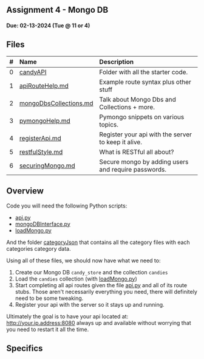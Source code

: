 ## Assignment 4 - Mongo DB
#### Due: 02-13-2024 (Tue @ 11 or 4)

## Files

|   #   | Name                                               | Description                                         |
| :---: | :------------------------------------------------- | :-------------------------------------------------- |
|   0   | [candyAPI](./candyAPI/README.mdcandyAPI)           | Folder with all the starter code.                   |
|   1   | [apiRouteHelp.md](./apiRouteHelp.md)               | Example route syntax plus other stuff               |
|   2   | [mongoDbsCollections.md](./mongoDbsCollections.md) | Talk about Mongo Dbs and Collections + more.        |
|   3   | [pymongoHelp.md](./pymongoHelp.md)                 | Pymongo snippets on various topics.                 |
|   4   | [registerApi.md](./registerApi.md)                 | Register your api with the server to keep it alive. |
|   5   | [restfulStyle.md](./restfulStyle.md)               | What is RESTful all about?                          |
|   6   | [securingMongo.md](./securingMongo.md)             | Secure mongo by adding users and require passwords. |






## Overview

Code you will need the following Python scripts:

- [api.py](./candyAPI/api.py) 
- [mongoDBInterface.py](./candyAPI/mongoDBInterface.py)
- [loadMongo.py](./candyAPI/loadMongo.py)

And the folder [categoryJson](./candyAPI/categoryJson/) that contains all the category files with each categories category data.

Using all of these files, we should now have what we need to:
1. Create our Mongo DB `candy_store` and the collection `candies` 
2. Load the `candies` collection (with [loadMongo.py](./candyAPI/loadMongo.py))
3. Start completing all api routes given the file [api.py](./candyAPI/api.py) and all of its route stubs. Those aren't necessarily everything you need, there will definitely need to be some tweaking.
4. Register your api with the server so it stays up and running. 

Ultimately the goal is to have your api located at: http://your.ip.address:8080 always up and available without worrying that you need to restart it all the time. 

## Specifics



